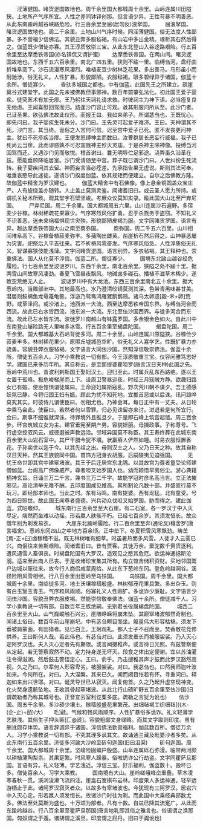 <!-- { "loadSidebar": true } -->
　　淫薄健国。睹货逻国故地也。周千余里国大都城周十余里。山岭连属川田隘狭。土地所产气序所宜。人性之差同钵铎创那。但言语少异。王性苛暴不明善恶。从此东南踰岭越谷峡路危险。行三百余里至屈(居勿反)浪拏国。
　　屈浪拏国。睹货逻国故地也。周二千余里。土地山川气序时候。同淫薄健国。俗无法度人性鄙暴。多不营福少信佛法。其貌丑弊多服毡褐。有山岩中多出金精。琢析其石然后得之。伽蓝既少僧徒亦寡。其王淳质敬崇三宝。从此东北登山入谷途路艰险。行五百余里至达摩悉铁帝国(亦名镇侃又谓护蜜)
　　达摩悉铁帝国。在两山间。睹货逻国故地也。东西千五六百余里。南北广四五里。狭则不踰一里。临缚刍河。盘纡曲折堆阜高下。沙石流漫寒风凄烈。唯植麦豆少树林乏花果。多出善马。马形虽小而耐驰涉。俗无礼义。人性犷暴。形貌鄙陋。衣服毡褐。眼多碧绿异于诸国。伽蓝十余所。僧徒寡少。
　　昏驮多城国之都也。中有伽蓝。此国先王之所建立。疏崖奠谷式建堂宇。此国之先未被佛教但事邪神。数百年前肇弘法化。初此国王爱子婴疾。徒究医术有加无瘳。王乃躬往天祠礼请求救。时彼祠主为神下语。必当痊复良无他虑。王闻喜慰回驾而归。路逢沙门容止可观。骇其形服问所从至。此沙门者。已证圣果。欲弘佛法故此仪形。而报王曰。我如来弟子。所谓苾刍也。王既忧心。即先问曰。我子婴疾生死未分。沙门曰。王先灵可起爱子难济。王曰。天神谓其不死。沙门言。其当终。诡俗之人言何可信。迟至宫中爱子已死。匿不发丧更问神主。犹曰不死疹疾当瘳。王便发怒缚神主而数曰。汝曹群居长恶妄行威福。我子已死尚云当瘳。此而谬惑孰不可忍宜戮神主殄灭灵庙。于是杀神主除神像。投缚刍河回驾而还。又遇沙门见而敬悦。稽首谢曰。曩无明导伫足邪途。浇弊虽久沿革在兹。愿能垂顾降临居室。沙门受请随至中宫。葬子既已谓沙门曰。人世纠纷生死流转。我子婴疾问其去留。神而妄言当必痊差。先承指告果无虚说。斯则其法可奉。唯垂哀愍导此迷徒。遂请沙门揆度伽蓝。依其规矩而便建立。自尔之后佛教方隆。故伽蓝中精舍为罗汉建也。
　　伽蓝大精舍中有石佛像。像上悬金铜圆盖众宝庄严。人有旋绕盖亦随转。人止盖止莫测灵鉴。闻诸耆旧曰。或云圣人愿力所持。或谓机关秘术所致。观其堂宇石壁坚峻。考厥众议莫知实录。踰此国大山北至尸弃尼国。
　　尸弃尼国。周二千余里。国大都城周五六里。山川连属沙石遍野。多宿麦少谷稼。林树稀疏花果寡少。气序寒烈风俗犷勇。忍于杀戮务于盗窃。不知礼义不识善恶。迷未来祸福惧现世灾殃。形貌鄙陋皮褐为服。文字同睹货罗国。语言有异。越达摩悉铁帝国大山之南至商弥国。
　　商弥国。周二千五六百里。山川相间堆阜高下。谷稼备植菽麦弥丰。多蒱陶出雌黄。凿崖析石然后得之。山神暴恶屡为灾害。祀祭后入平吉往来。若不祈祷风雹奋发。气序寒风俗急。人性淳质俗无礼义。智谋寡狭伎能浅薄。文字同睹货逻国。语言别异。多衣毡褐。其王释种也。崇重佛法。国人从化莫不淳信。伽蓝二所。僧徒寡少。
　　国境东北踰山越谷经危履险。行七百余里至波谜罗川。东西千余里。南北百余里。狭隘之处不踰十里。据两雪山间故寒风凄劲。春夏飞雪昼夜飘风。地碱卤多磔石。播植不滋草木稀少。遂致空荒绝无人止。
　　波谜罗川中有大龙池。东西三百余里南北五十余里。据大葱岭内。当赡部洲中。其地最高也。水乃澄清皎镜莫测其深。色带青黑味甚甘美。潜居则鲛螭鱼龙鼋鼍龟鳖。浮游乃鸳鸯鸿雁鴐鹅鹅鳵。诸鸟太卵遗[穀-禾+卵]荒野。或草泽间。或沙渚上。池西派一大流。西至达摩悉铁帝国东界。与缚刍河合而西流。故此已右水皆西流。池东派一大流。东北至佉沙国西界。与徙多河合而东流。故此已左水皆东流。波谜罗川南越山有钵露罗国。多金银金色如火。自此川中东南登山屦险路无人里唯多冰雪。行五百余里至朅盘陀国。
　　朅盘陀国。周二千余里。国大都城基大石岭背徙多河。周二十余里。山岭连属川原隘狭。谷稼俭少菽麦丰多。林树稀花果少。原隰丘墟城邑空旷。俗无礼义人寡学艺。性既犷暴力亦骁勇。容貌丑弊衣服毡褐。文字语言大同佉沙国。然知淳信敬崇佛法。伽蓝十余所。僧徒五百余人。习学小乘教说一切有部。今王淳质敬重三宝。仪容闲雅笃志好学。建国已来多历年所。其自称云。是至那提婆瞿呾罗(唐言汉日天种)此国之先。葱岭中荒川也。昔波利剌斯国王娶妇汉土。迎归至此。时属兵乱东西路绝。遂以王女置于孤峰。极危峻梯崖而上下。设周卫警昼巡夜。时经三月寇贼方静。欲趣归路女已有娠。使臣惶惧谓徒属曰。王命迎妇属斯寇乱。野次荒川朝不谋夕。吾王德感妖氛已静。今将归国王妇有娠。顾此为忧不知死地。宜推首恶或以后诛。讯问諠哗莫究其实。时彼侍儿谓使臣曰。勿相尤也。乃神会耳。每日正中有一丈夫。从日轮中乘马会此。使臣曰。若然者何以雪罪。归必见诛留亦来讨。进退若是何所宜行。佥曰。斯事不细谁就深诛。待罪境外且推旦夕。于是即石峰上筑宫起馆。周三百余步。环宫筑城立女为主。建官垂宪至期产男。容貌妍丽。母摄政事。子称尊号。飞行虚空控驭风云。威德遐被声教远洽。邻域异国莫不称臣。其王寿终葬在此城东南百余里大山岩石室中。其尸干腊今犹不壤。状羸瘠人俨然如睡。时易衣服恒置香花。子孙奕世以迄于今。以其先祖之出。母则汉土之人。父乃日天之种。故其自称汉日天种。然其王族貌同中国。首饰方冠身衣胡服。后嗣陵夷见迫强国。
　　无忧王命世即其宫中建窣堵波。其王于后迁居宫东北隅。以其故宫为尊者童受论师建僧伽蓝。台阁高广佛像威严。尊者呾叉始罗国人也。幼而颖悟早离俗尘。游心典籍栖神玄旨。日诵三万二千言。兼书三万二千字。故能学冠时彦名高当世。立正法摧邪见。高论清举无难不酬。五印度国咸见推高。其所制论凡数十部。并盛宣行莫不玩习。即经部本师也。当此之时。东有马鸣。南有提婆。西有龙猛。北有童受。号为四日照世。故此国王闻尊者盛德。兴兵动众伐呾叉始罗国。胁而得之。建此伽蓝。式昭瞻仰。
　　城东南行三百余里至大石崖。有二石室。各一罗汉于中入灭尽定。端然而坐难以动摇。形若羸人肤骸不朽。已经七百余岁。其须发恒长。故众僧年别为剃发易衣。
　　大崖东北踰岭履险。行二百余里至奔(通论反)穰舍罗(唐言福舍)。葱岭东冈四山之中地方百余顷。正中垫下。冬夏积雪风寒飘劲。畴垄[焉-正+臼]卤稼穑不滋。既无林树唯有细草。时虽暑热而多风雪。人徒才入云雾已兴。商侣往来苦斯艰险。闻诸耆旧曰。昔有贾客。其徒万余。槖驼数千赍货逐利。遭风遇雪人畜俱丧。时朅盘陀国有大罗汉。遥观见之愍其危厄。欲运神通拯斯沦溺。适来至此商人已丧。于是收诸珍宝集其所有。构立馆舍储积资财。买地邻国鬻户边城以赈往来。故今行人商侣咸蒙周给。从此东下葱岭东冈。登危岭越洞谷。溪径险阻风雪相继。行八百余里出葱岭至乌铩国。
　　乌铩国。周千余里。国大都城周十余里。南临徙多河。地土沃壤稼穑殷盛。林树郁茂花果具繁。多出杂玉。则有白玉黳玉青玉。气序和风雨顺。俗寡礼义人性刚犷。多诡诈少廉耻。文字语言少同佉沙国。容貌丑弊衣服皮褐。然能崇信敬奉佛法。伽蓝十余所。僧徒减千人。习学小乘教说一切有部。自数百年王族绝嗣。无别君长役属朅盘陀国。
　　城西二百余里至大山。山气巃嵷触石兴云。崖隒峥嵘将崩未坠。其巅窣堵波郁然奇制也。闻诸土俗曰。数百年前山崖崩圮。中有苾刍瞑目而坐。躯量伟大形容枯槁。须发下垂被肩蒙面。有田猎者。见已白王。王躬观礼。都人士子不召而至。焚香散花竞修供养。王曰斯何人哉。若此伟也。有苾刍对曰。此须发垂长而被服袈裟。乃入灭心定阿罗汉也。夫入灭心定者先有期限。或言闻揵稚声。或言待日光照。有兹警察便从定起。若无警察寂然不动。定力持身遂无坏灭。段食之体出定便谢。宜以苏油灌注令得滋润。然后鼓击警悟定心。王曰。俞乎。乃击揵稚其声才振而此罗汉豁然高视。久之乃曰。尔辈何人形容卑劣。被服袈裟。对曰。我苾刍也。曰然我师迦叶波如来。今何所在。对曰。入大涅槃。其来已久。闻而闭目怅若有怀。寻重问曰。释迦如来出兴世耶。对曰。诞灵导世已从寂灭。闻复俯首。久之乃起升虚空现神变。化火焚身遗骸坠地。王收其骨起窣堵波。从此北行山碛旷野五百余里至佉沙国(旧谓疏勒者乃称其城号也。正音宜云室利讫栗多底。疏勒之言犹为讹也)
　　佉沙国。周五千余里。多沙碛少壤土。稼穑殷盛花果繁茂。出细毡褐工织细毡[((木-(企-止)+皕)/大)　　毛]毹。气候和畅风雨顺序。人性犷暴俗多诡诈。礼义轻薄学艺肤浅。其俗生子押头匾[匚@虒]。容貌粗鄙文身绿睛。而其文字取则印度。虽有删讹颇存体势。语言辞调异于诸国。淳信佛法勤营福利。伽蓝数百所。僧徒万余人。习学小乘教说一切有部。不究其理多讽其文。故诵通三藏及毗婆沙者多矣。从此东南行五百余里。济徙多河踰大沙岭至斫句迦国(旧曰沮渠)
　　斫句迦国。周千余里。国大都城周十余里。坚峻险固编户殷盛。山阜连属砾石弥漫。临带两河颇以耕植蒲陶梨柰。其果寔繁。时风寒人躁暴。俗唯诡诈公行劫盗。文字同瞿萨旦那国。言语有异。礼义轻薄。学艺浅近。淳信三宝。好乐福利。伽蓝数十。毁坏已多。僧徒百余人。习学大乘教。
　　国南境有大山。崖岭嵯峨峰峦重叠。草木凌寒春秋一贯。溪涧浚濑飞流四注。崖龛石室棋布岩林。印度果人多运神通。轻举远游栖止于此。诸阿罗汉寂灭者众。以故多有窣堵波也。今犹现有三阿罗汉。居岩穴中入灭心定。形若羸人须发恒长。故诸沙门时往为剃。而此国中大乘经典部数尤多。佛法至处莫斯为盛也。十万颂为部者。凡有十数。自兹已降其流寔广。从此而东踰岭越谷。行八百余里至瞿萨旦那国(唐言地乳即其俗之雅言也。俗语谓之涣那国。匈奴谓之于遁。诸胡谓之溪旦。印度谓之屈丹。旧曰于阗讹也)
